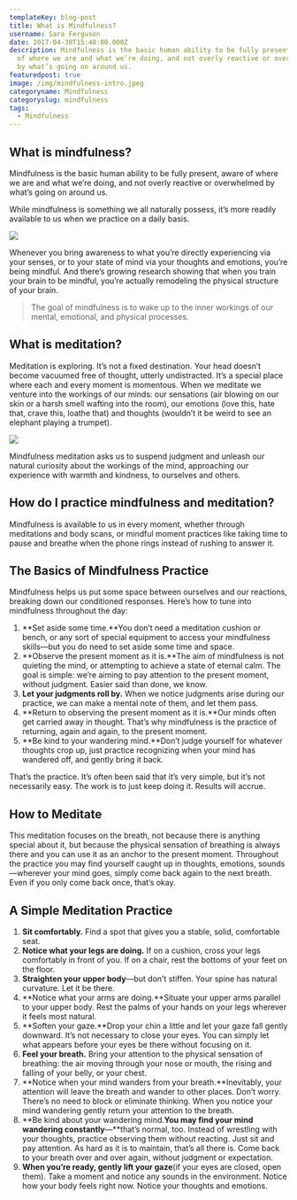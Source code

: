 ```yaml
---
templateKey: blog-post
title: What is Mindfulness?
username: Sara Ferguson
date: 2017-04-30T15:40:00.000Z
description: Mindfulness is the basic human ability to be fully present, aware
  of where we are and what we’re doing, and not overly reactive or overwhelmed
  by what’s going on around us.
featuredpost: true
image: /img/mindfulness-intro.jpeg
categoryname: Mindfulness
categoryslug: mindfulness
tags:
  - Mindfulness
---
```

## What is mindfulness?

Mindfulness is the basic human ability to be fully present, aware of where we are and what we’re doing, and not overly reactive or overwhelmed by what’s going on around us.

While mindfulness is something we all naturally possess, it’s more readily available to us when we practice on a daily basis.

![](/img/mindfulness-1.jpeg)

Whenever you bring awareness to what you’re directly experiencing via your senses, or to your state of mind via your thoughts and emotions, you’re being mindful. And there’s growing research showing that when you train your brain to be mindful, you’re actually remodeling the physical structure of your brain.

> The goal of mindfulness is to wake up to the inner workings of our mental, emotional, and physical processes.

## What is meditation?

Meditation is exploring. It’s not a fixed destination. Your head doesn’t become vacuumed free of thought, utterly undistracted. It’s a special place where each and every moment is momentous. When we meditate we venture into the workings of our minds: our sensations (air blowing on our skin or a harsh smell wafting into the room), our emotions (love this, hate that, crave this, loathe that) and thoughts (wouldn’t it be weird to see an elephant playing a trumpet).

![](/img/mindfulness-3.jpeg)

Mindfulness meditation asks us to suspend judgment and unleash our natural curiosity about the workings of the mind, approaching our experience with warmth and kindness, to ourselves and others.

## How do I practice mindfulness and meditation?

Mindfulness is available to us in every moment, whether through meditations and body scans, or mindful moment practices like taking time to pause and breathe when the phone rings instead of rushing to answer it.



## The Basics of Mindfulness Practice

Mindfulness helps us put some space between ourselves and our reactions, breaking down our conditioned responses. Here’s how to tune into mindfulness throughout the day:

1. **Set aside some time.**You don’t need a meditation cushion or bench, or any sort of special equipment to access your mindfulness skills—but you do need to set aside some time and space.
2. **Observe the present moment as it is.**The aim of mindfulness is not quieting the mind, or attempting to achieve a state of eternal calm. The goal is simple: we’re aiming to pay attention to the present moment, without judgment. Easier said than done, we know.
3. **Let your judgments roll by.** When we notice judgments arise during our practice, we can make a mental note of them, and let them pass.
4. **Return to observing the present moment as it is.**Our minds often get carried away in thought. That’s why mindfulness is the practice of returning, again and again, to the present moment.
5. **Be kind to your wandering mind.**Don’t judge yourself for whatever thoughts crop up, just practice recognizing when your mind has wandered off, and gently bring it back.

That’s the practice. It’s often been said that it’s very simple, but it’s not necessarily easy. The work is to just keep doing it. Results will accrue.

## How to Meditate

This meditation focuses on the breath, not because there is anything special about it, but because the physical sensation of breathing is always there and you can use it as an anchor to the present moment. Throughout the practice you may find yourself caught up in thoughts, emotions, sounds—wherever your mind goes, simply come back again to the next breath. Even if you only come back once, that’s okay.

## A Simple Meditation Practice

1. **Sit comfortably.** Find a spot that gives you a stable, solid, comfortable seat.
2. **Notice what your legs are doing.** If on a cushion, cross your legs comfortably in front of you. If on a chair, rest the bottoms of your feet on the floor.
3. **Straighten your upper body**—but don’t stiffen. Your spine has natural curvature. Let it be there.
4. **Notice what your arms are doing.**Situate your upper arms parallel to your upper body. Rest the palms of your hands on your legs wherever it feels most natural.
5. **Soften your gaze.**Drop your chin a little and let your gaze fall gently downward. It’s not necessary to close your eyes. You can simply let what appears before your eyes be there without focusing on it.
6. **Feel your breath.** Bring your attention to the physical sensation of breathing: the air moving through your nose or mouth, the rising and falling of your belly, or your chest.
7. **Notice when your mind wanders from your breath.**Inevitably, your attention will leave the breath and wander to other places. Don’t worry. There’s no need to block or eliminate thinking. When you notice your mind wandering gently return your attention to the breath.
8. **Be kind about your wandering mind.**You may find your mind wandering constantly**—**that’s normal, too. Instead of wrestling with your thoughts, practice observing them without reacting. Just sit and pay attention. As hard as it is to maintain, that’s all there is. Come back to your breath over and over again, without judgment or expectation.
9. **When you’re ready, gently lift your gaze**(if your eyes are closed, open them). Take a moment and notice any sounds in the environment. Notice how your body feels right now. Notice your thoughts and emotions.
